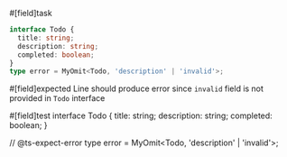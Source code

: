 #[field]task
```ts
interface Todo {
  title: string;
  description: string;
  completed: boolean;
}
type error = MyOmit<Todo, 'description' | 'invalid'>;
```

#[field]expected
Line should produce error since `invalid` field is not provided in `Todo` interface

#[field]test
interface Todo {
  title: string;
  description: string;
  completed: boolean;
}

// @ts-expect-error
type error = MyOmit<Todo, 'description' | 'invalid'>;


